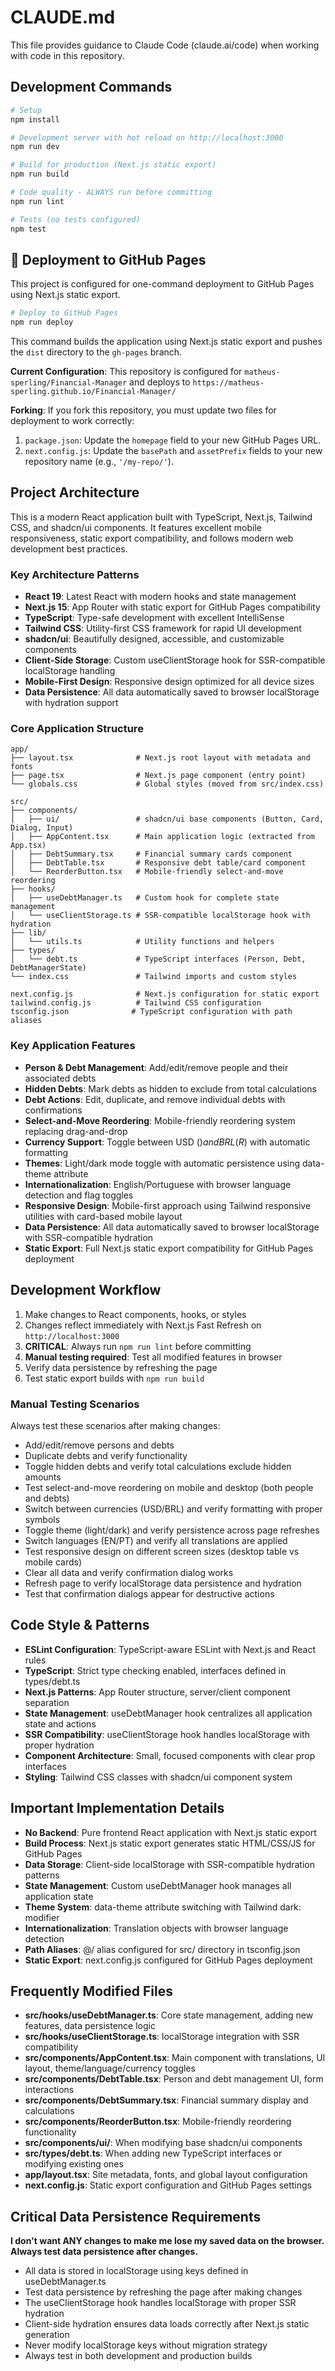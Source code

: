 # CLAUDE.md

This file provides guidance to Claude Code (claude.ai/code) when working with code in this repository.

## Development Commands

```bash
# Setup
npm install

# Development server with hot reload on http://localhost:3000
npm run dev

# Build for production (Next.js static export)
npm run build

# Code quality - ALWAYS run before committing
npm run lint

# Tests (no tests configured)
npm test
```

## 🚢 Deployment to GitHub Pages

This project is configured for one-command deployment to GitHub Pages using Next.js static export.

```bash
# Deploy to GitHub Pages
npm run deploy
```

This command builds the application using Next.js static export and pushes the `dist` directory to the `gh-pages` branch.

**Current Configuration**: This repository is configured for `matheus-sperling/Financial-Manager` and deploys to `https://matheus-sperling.github.io/Financial-Manager/`

**Forking**: If you fork this repository, you must update two files for deployment to work correctly:
1.  `package.json`: Update the `homepage` field to your new GitHub Pages URL.
2.  `next.config.js`: Update the `basePath` and `assetPrefix` fields to your new repository name (e.g., `'/my-repo/'`).

## Project Architecture

This is a modern React application built with TypeScript, Next.js, Tailwind CSS, and shadcn/ui components. It features excellent mobile responsiveness, static export compatibility, and follows modern web development best practices.

### Key Architecture Patterns
- **React 19**: Latest React with modern hooks and state management
- **Next.js 15**: App Router with static export for GitHub Pages compatibility
- **TypeScript**: Type-safe development with excellent IntelliSense
- **Tailwind CSS**: Utility-first CSS framework for rapid UI development
- **shadcn/ui**: Beautifully designed, accessible, and customizable components
- **Client-Side Storage**: Custom useClientStorage hook for SSR-compatible localStorage handling
- **Mobile-First Design**: Responsive design optimized for all device sizes
- **Data Persistence**: All data automatically saved to browser localStorage with hydration support

### Core Application Structure

```
app/
├── layout.tsx              # Next.js root layout with metadata and fonts
├── page.tsx                # Next.js page component (entry point)
└── globals.css             # Global styles (moved from src/index.css)

src/
├── components/
│   ├── ui/                 # shadcn/ui base components (Button, Card, Dialog, Input)
│   ├── AppContent.tsx      # Main application logic (extracted from App.tsx)
│   ├── DebtSummary.tsx     # Financial summary cards component
│   ├── DebtTable.tsx       # Responsive debt table/card component  
│   └── ReorderButton.tsx   # Mobile-friendly select-and-move reordering
├── hooks/
│   ├── useDebtManager.ts   # Custom hook for complete state management
│   └── useClientStorage.ts # SSR-compatible localStorage hook with hydration
├── lib/
│   └── utils.ts            # Utility functions and helpers
├── types/
│   └── debt.ts             # TypeScript interfaces (Person, Debt, DebtManagerState)
└── index.css               # Tailwind imports and custom styles

next.config.js              # Next.js configuration for static export
tailwind.config.js          # Tailwind CSS configuration
tsconfig.json              # TypeScript configuration with path aliases
```

### Key Application Features
- **Person & Debt Management**: Add/edit/remove people and their associated debts
- **Hidden Debts**: Mark debts as hidden to exclude from total calculations
- **Debt Actions**: Edit, duplicate, and remove individual debts with confirmations
- **Select-and-Move Reordering**: Mobile-friendly reordering system replacing drag-and-drop
- **Currency Support**: Toggle between USD ($) and BRL (R$) with automatic formatting
- **Themes**: Light/dark mode toggle with automatic persistence using data-theme attribute
- **Internationalization**: English/Portuguese with browser language detection and flag toggles
- **Responsive Design**: Mobile-first approach using Tailwind responsive utilities with card-based mobile layout
- **Data Persistence**: All data automatically saved to browser localStorage with SSR-compatible hydration
- **Static Export**: Full Next.js static export compatibility for GitHub Pages deployment

## Development Workflow

1. Make changes to React components, hooks, or styles
2. Changes reflect immediately with Next.js Fast Refresh on `http://localhost:3000`
3. **CRITICAL**: Always run `npm run lint` before committing
4. **Manual testing required**: Test all modified features in browser
5. Verify data persistence by refreshing the page
6. Test static export builds with `npm run build`

### Manual Testing Scenarios
Always test these scenarios after making changes:
- Add/edit/remove persons and debts
- Duplicate debts and verify functionality
- Toggle hidden debts and verify total calculations exclude hidden amounts
- Test select-and-move reordering on mobile and desktop (both people and debts)
- Switch between currencies (USD/BRL) and verify formatting with proper symbols
- Toggle theme (light/dark) and verify persistence across page refreshes
- Switch languages (EN/PT) and verify all translations are applied
- Test responsive design on different screen sizes (desktop table vs mobile cards)
- Clear all data and verify confirmation dialog works
- Refresh page to verify localStorage data persistence and hydration
- Test that confirmation dialogs appear for destructive actions

## Code Style & Patterns

- **ESLint Configuration**: TypeScript-aware ESLint with Next.js and React rules
- **TypeScript**: Strict type checking enabled, interfaces defined in types/debt.ts
- **Next.js Patterns**: App Router structure, server/client component separation
- **State Management**: useDebtManager hook centralizes all application state and actions
- **SSR Compatibility**: useClientStorage hook handles localStorage with proper hydration
- **Component Architecture**: Small, focused components with clear prop interfaces
- **Styling**: Tailwind CSS classes with shadcn/ui component system

## Important Implementation Details

- **No Backend**: Pure frontend React application with Next.js static export
- **Build Process**: Next.js static export generates static HTML/CSS/JS for GitHub Pages
- **Data Storage**: Client-side localStorage with SSR-compatible hydration patterns
- **State Management**: Custom useDebtManager hook manages all application state
- **Theme System**: data-theme attribute switching with Tailwind dark: modifier
- **Internationalization**: Translation objects with browser language detection
- **Path Aliases**: @/ alias configured for src/ directory in tsconfig.json
- **Static Export**: next.config.js configured for GitHub Pages deployment

## Frequently Modified Files

- **src/hooks/useDebtManager.ts**: Core state management, adding new features, data persistence logic
- **src/hooks/useClientStorage.ts**: localStorage integration with SSR compatibility
- **src/components/AppContent.tsx**: Main component with translations, UI layout, theme/language/currency toggles
- **src/components/DebtTable.tsx**: Person and debt management UI, form interactions
- **src/components/DebtSummary.tsx**: Financial summary display and calculations
- **src/components/ReorderButton.tsx**: Mobile-friendly reordering functionality
- **src/components/ui/**: When modifying base shadcn/ui components
- **src/types/debt.ts**: When adding new TypeScript interfaces or modifying existing ones
- **app/layout.tsx**: Site metadata, fonts, and global layout configuration
- **next.config.js**: Static export configuration and GitHub Pages settings

## Critical Data Persistence Requirements

**I don't want ANY changes to make me lose my saved data on the browser. Always test data persistence after changes.**

- All data is stored in localStorage using keys defined in useDebtManager.ts
- Test data persistence by refreshing the page after making changes
- The useClientStorage hook handles localStorage with proper SSR hydration
- Client-side hydration ensures data loads correctly after Next.js static generation
- Never modify localStorage keys without migration strategy
- Always test in both development and production builds